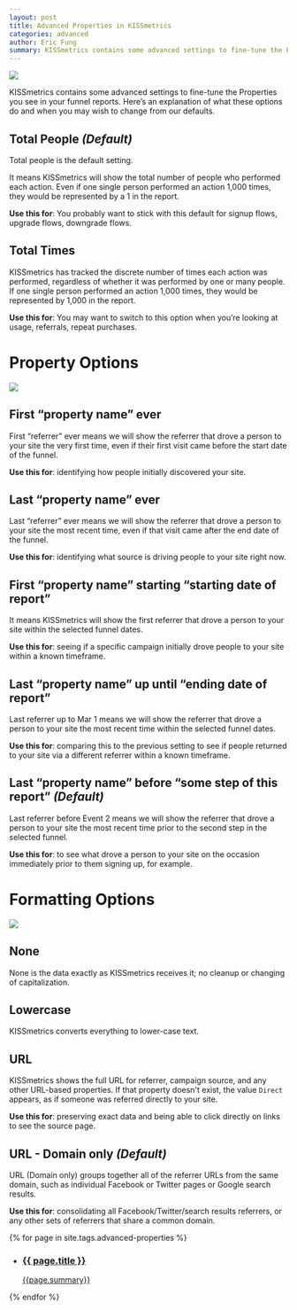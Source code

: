 ```yaml
---
layout: post
title: Advanced Properties in KISSmetrics
categories: advanced
author: Eric Fung
summary: KISSmetrics contains some advanced settings to fine-tune the Properties you see in your funnel reports.
---
```


![][advanced1]

KISSmetrics contains some advanced settings to fine-tune the Properties you see in your funnel reports. Here’s an explanation of what these options do and when you may wish to change from our defaults.

<a name='total-people'></a>
## Total People _(Default)_

Total people is the default setting.

It means KISSmetrics will show the total number of people who performed each action. Even if one single person performed an action 1,000 times, they would be represented by a 1 in the report.

**Use this for**: You probably want to stick with this default for signup flows, upgrade flows, downgrade flows.

<a name='total-times'></a>
## Total Times

KISSmetrics has tracked the discrete number of times each action was performed, regardless of whether it was performed by one or many people. If one single person performed an action 1,000 times, they would be represented by 1,000 in the report.

**Use this for**: You may want to switch to this option when you’re looking at usage, referrals, repeat purchases.

<a name='property-options'></a>
# Property Options

![][advanced2]

<a name='first-property-name-ever'></a>
## First “property name” ever

First “referrer” ever means we will show the referrer that drove a person to your site the very first time, even if their first visit came before the start date of the funnel.

**Use this for**: identifying how people initially discovered your site.

<a name='last-property-name-ever'></a>
## Last “property name” ever

Last “referrer” ever means we will show the referrer that drove a person to your site the most recent time, even if that visit came after the end date of the funnel.

**Use this for**: identifying what source is driving people to your site right now.

<a name='first-property-name-starting-starting-date-of-report'></a>
## First “property name” starting “starting date of report” 

It means KISSmetrics will show the first referrer that drove a person to your site within the selected funnel dates.

**Use this for**: seeing if a specific campaign initially drove people to your site within a known timeframe.

<a name='last-property-name-up-until-ending-date-of-report'></a>
## Last “property name” up until “ending date of report”

Last referrer up to Mar 1 means we will show the referrer that drove a person to your site the most recent time within the selected funnel dates.

**Use this for**:
comparing this to the previous setting to see if people returned to your site via a different referrer within a known timeframe.

<a name='last-property-name-before-some-step-of-this-report'></a>
## Last “property name” before “some step of this report” _(Default)_

Last referrer before Event 2 means we will show the referrer that drove a person to your site the most recent time prior to the second step in the selected funnel.

**Use this for**: to see what drove a person to your site on the occasion immediately prior to them signing up, for example.

<a name='formatting-options'></a>
# Formatting Options

![][advanced3]

<a name='none'></a>
## None

None is the data exactly as KISSmetrics receives it; no cleanup or changing of capitalization.

<a name='lowercase'></a>
## Lowercase

KISSmetrics converts everything to lower-case text.

<a name='url'></a>
## URL

KISSmetrics shows the full URL for referrer, campaign source, and any other URL-based properties. If that property doesn't exist, the value `Direct` appears, as if someone was referred directly to your site.

**Use this for**: preserving exact data and being able to click directly on links to see the source page.

<a name='url-domain-only'></a>
## URL - Domain only _(Default)_

URL (Domain only) groups together all of the referrer URLs from the same domain, such as individual Facebook or Twitter pages or Google search results.

**Use this for**: consolidating all Facebook/Twitter/search results referrers, or any other sets of referrers that share a common domain.

{% for page in site.tags.advanced-properties %}
<ul class="summary" > 
  <li>
    <a href="{{page.url}}">
      <h3>
      {{ page.title }}
      </h3>
      <p>{{page.summary}}</p>
    </a>
  </li>
</ul>
{% endfor %}

[advanced1]: http://f.cl.ly/items/0M3R3a183K3D0A3Y2n0I/advanced1.png
[advanced2]: http://f.cl.ly/items/0v3R3q0E1H440o1I2K2w/advanced2.png
[advanced3]: http://f.cl.ly/items/0N2S3T2f2y0n0D2J1Q23/advanced3.png